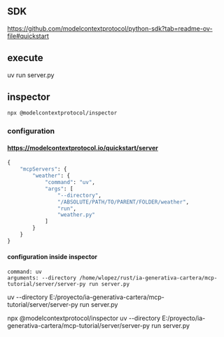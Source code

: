 ## SDK
https://github.com/modelcontextprotocol/python-sdk?tab=readme-ov-file#quickstart

## execute
uv run server.py

## inspector
```bash
npx @modelcontextprotocol/inspector
```

### configuration
#### https://modelcontextprotocol.io/quickstart/server
```python
{
    "mcpServers": {
        "weather": {
            "command": "uv",
            "args": [
                "--directory",
                "/ABSOLUTE/PATH/TO/PARENT/FOLDER/weather",
                "run",
                "weather.py"
            ]
        }
    }
}
```

#### configuration inside inspector
```
command: uv
arguments: --directory /home/wlopez/rust/ia-generativa-cartera/mcp-tutorial/server/server-py run server.py
```
uv --directory E:/proyecto/ia-generativa-cartera/mcp-tutorial/server/server-py run server.py

npx @modelcontextprotocol/inspector uv --directory E:/proyecto/ia-generativa-cartera/mcp-tutorial/server/server-py run  server.py